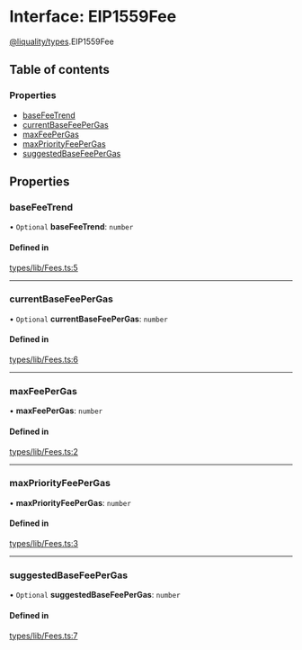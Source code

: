 # Interface: EIP1559Fee

[@liquality/types](../wiki/@liquality.types).EIP1559Fee

## Table of contents

### Properties

- [baseFeeTrend](../wiki/@liquality.types.EIP1559Fee#basefeetrend)
- [currentBaseFeePerGas](../wiki/@liquality.types.EIP1559Fee#currentbasefeepergas)
- [maxFeePerGas](../wiki/@liquality.types.EIP1559Fee#maxfeepergas)
- [maxPriorityFeePerGas](../wiki/@liquality.types.EIP1559Fee#maxpriorityfeepergas)
- [suggestedBaseFeePerGas](../wiki/@liquality.types.EIP1559Fee#suggestedbasefeepergas)

## Properties

### baseFeeTrend

• `Optional` **baseFeeTrend**: `number`

#### Defined in

[types/lib/Fees.ts:5](https://github.com/liquality/chainabstractionlayer/blob/9cc13847/packages/types/lib/Fees.ts#L5)

___

### currentBaseFeePerGas

• `Optional` **currentBaseFeePerGas**: `number`

#### Defined in

[types/lib/Fees.ts:6](https://github.com/liquality/chainabstractionlayer/blob/9cc13847/packages/types/lib/Fees.ts#L6)

___

### maxFeePerGas

• **maxFeePerGas**: `number`

#### Defined in

[types/lib/Fees.ts:2](https://github.com/liquality/chainabstractionlayer/blob/9cc13847/packages/types/lib/Fees.ts#L2)

___

### maxPriorityFeePerGas

• **maxPriorityFeePerGas**: `number`

#### Defined in

[types/lib/Fees.ts:3](https://github.com/liquality/chainabstractionlayer/blob/9cc13847/packages/types/lib/Fees.ts#L3)

___

### suggestedBaseFeePerGas

• `Optional` **suggestedBaseFeePerGas**: `number`

#### Defined in

[types/lib/Fees.ts:7](https://github.com/liquality/chainabstractionlayer/blob/9cc13847/packages/types/lib/Fees.ts#L7)
